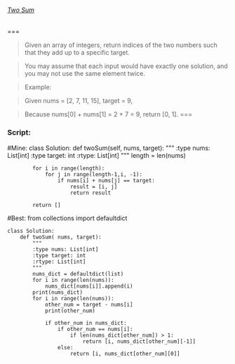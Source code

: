 ###### [Two Sum](https://leetcode.com/problems/two-sum/description/)
===
>	Given an array of integers, return indices of the two numbers such that they add up to a specific target.

>	You may assume that each input would have exactly one solution, and you may not use the same element twice.

>	Example:

>	Given nums = [2, 7, 11, 15], target = 9,

>	Because nums[0] + nums[1] = 2 + 7 = 9,
>	return [0, 1].
===
### Script:

#Mine:
    class Solution:
        def twoSum(self, nums, target):
            """
            :type nums: List[int]
            :type target: int
            :rtype: List[int]
            """
            length = len(nums)

            for i in range(length):
                for j in range(length-1,i, -1):
                    if nums[i] + nums[j] == target:
                        result = [i, j]
                        return result

            return []
                        
#Best:
    from collections import defaultdict

    class Solution:
        def twoSum( nums, target):
            """
            :type nums: List[int]
            :type target: int
            :rtype: List[int]
            """
            nums_dict = defaultdict(list)
            for i in range(len(nums)):
                nums_dict[nums[i]].append(i)
            print(nums_dict)
            for i in range(len(nums)):
                other_num = target - nums[i]
                print(other_num)

                if other_num in nums_dict:
                    if other_num == nums[i]:
                        if len(nums_dict[other_num]) > 1:
                            return [i, nums_dict[other_num][-1]]
                    else:
                        return [i, nums_dict[other_num][0]]
